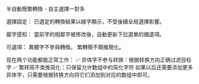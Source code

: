 半自動簡繁轉換 - 自主選擇一對多

選擇固定：
已選定的轉換結果以綠字顯示，不受後續全局選擇影響。

鄰字感知：
當前字的相鄰字被修改後，自動更新下拉選單的備選項。

可選項：
異體字不參與轉換。
繁轉簡不類推簡化。

现在两个功能都能正常工作：
✅ 异体字不参与转换：根据转换方向正确过滤目标字
✅ 繁转简不类推简化：只保留允许数组中的简化字符
如果以后还需要添加更多异体字，只需要根据转换方向将它们添加到对应的数组中即可。
